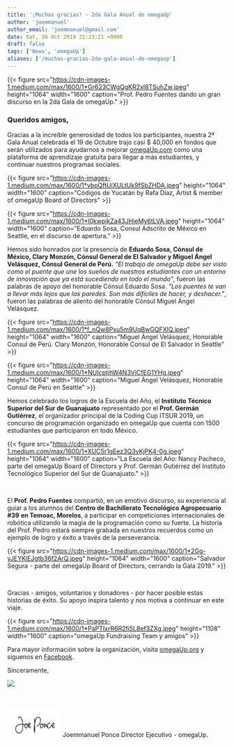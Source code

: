 ```yaml
---
title: '¡Muchas gracias! - 2da Gala Anual de omegaUp'
author: 'joemmanuel'
author_email: 'joemmanuel@gmail.com'
date: Sat, 26 Oct 2019 21:23:21 +0000
draft: false
tags: ['News', 'omegaUp']
aliases: ['/muchas-gracias-2da-gala-anual-de-omegaup']
---
```


{{< figure src="https://cdn-images-1.medium.com/max/1600/1*Gr623CWgQgKR2xI8TSuhZw.jpeg" height="1064" width="1600" caption="Prof. Pedro Fuentes dando un gran discurso en la 2da Gala de omegaUp." >}}

### **Queridos amigos,**

Gracias a la increíble generosidad de todos los participantes, nuestra 2ª Gala Anual celebrada el 19 de Octubre trajo casi $ 40,000 en fondos que serán utilizados para ayudarnos a mejorar [omegaUp.com](https://l.facebook.com/l.php?u=http%3A%2F%2FomegaUp.com%2F%3Ffbclid%3DIwAR0WRcGsxP2gzq9DTO96QrLhjaEVjSuP0fJfiasy95YJkxf2rv1bGB6PF5U&h=AT3O0ru6muZCNIYmIbF5mrHloU30xToGAUJeyLUB_kcVZ2QMzoQ42SPg7Z5slTsk0rEWDf3Tn494kdsJ2leYOBivvFBYaU-IVLgD5dgS6eiel-eRnFGik9E7TdlZDe1YREqs6xueUJ4) como una plataforma de aprendizaje gratuita para llegar a más estudiantes, y continuar nuestros programas sociales.

{{< figure src="https://cdn-images-1.medium.com/max/1600/1*vbpQftUiXULtUk9fSbZHDA.jpeg" height="1064" width="1600" caption="Códigos de Yucatán by Rafa Díaz, Artist & member of omegaUp Board of Directors" >}}

{{< figure src="https://cdn-images-1.medium.com/max/1600/1*I0kwpjkZa43JHieMy6tLVA.jpeg" height="1064" width="1600" caption="Eduardo Sosa, Consul Adscrito de México en Seattle, en el discurso de apertura." >}}

Hemos sido honrados por la presencia de **Eduardo Sosa, Cónsul de México, Clary Monzón, Cónsul General de El Salvador y Miguel Ángel Velásquez, Cónsul General de Perú.** _"El trabajo de omegaUp debe ser visto como el puente que une los sueños de nuestros estudiantes con un entorno de innovación que ya está sucediendo en todo el mundo"_, fueron las palabras de apoyo del honorable Cónsul Eduardo Sosa. _"Los puentes te van a llevar más lejos que las paredes. Son más difíciles de hacer, y deshacer."_, fueron las palabras de aliento del honorable Cónsul Miguel Ángel Velásquez.

{{< figure src="https://cdn-images-1.medium.com/max/1600/1*f_nQw8Pxu5m9UqBwGQFXlQ.jpeg" height="1064" width="1600" caption="Miguel Ángel Velásquez, Honorable Consul de Perú. Clary Monzón, Honorable Consul de El Salvador in Seattle" >}}

{{< figure src="https://cdn-images-1.medium.com/max/1600/1*NUIcptjhW4N3ViCfEG1YHg.jpeg" height="1064" width="1600" caption="Miguel Ángel Velásquez, Honorable Consul de Perú en Seattle" >}}

Hemos celebrado los logros de la Escuela del Año, el **Instituto Técnico Superior del Sur de Guanajuato** representado por el **Prof. Germán Gutiérrez**, el organizador principal de la Coding Cup ITSUR 2019, un concurso de programación organizado en omegaUp que cuenta con 1500 estudiantes que participaron en todo México.

{{< figure src="https://cdn-images-1.medium.com/max/1600/1*XUC5r1gEez3Q3vKjPK4-0g.jpeg" height="1064" width="1600" caption="La Escuela del Año: Nancy Pacheco, parte del omegaUp Board of Directors y Prof. Germán Gutiérrez del Instituto Tecnológico Superior del Sur de Guanajuato." >}}

 

El **Prof. Pedro Fuentes** compartió, en un emotivo discurso, su experiencia al guiar a los alumnos del **Centro de Bachillerato Tecnológico Agropecuario #39** **en Temoac, Morelos**, a participar en competiciones internacionales de robótica utilizando la magia de la programación como su fuerte. La historia del Prof. Pedro estará siempre grabada en nuestros recuerdos como un ejemplo de logro y éxito a través de la perseverancia.

{{< figure src="https://cdn-images-1.medium.com/max/1600/1*2Gg-yJEYKlEJgtb36f2ArQ.jpeg" height="1064" width="1600" caption="Salvador Segura  - parte del  omegaUp Board of Directors, cerrando la Gala 2019." >}}

 

Gracias - amigos, voluntarios y donadores - por hacer posible estas historias de éxito. Su apoyo inspira talento y nos motiva a continuar en este viaje.

{{< figure src="https://cdn-images-1.medium.com/max/1600/1*PaPTIxrR6R2fi5L8ef3ZXg.jpeg" height="1108" width="1600" caption="omegaUp Fundraising Team y amigos" >}}

Para mayor información sobre la organización, visita [omegaUp.org](https://omegaup.org) y síguenos en [Facebook](https://www.facebook.com/omegaup).

Sinceramente,

![](https://cdn-images-1.medium.com/max/1200/1*zFYSvG_LWknUPe601D4qNA.png)

 

![](/images/firma.png) Joemmanuel Ponce Director Ejecutivo - omegaUp.